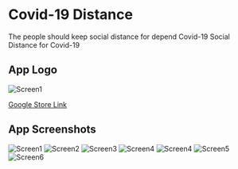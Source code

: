 # Covid-19 Distance
The people should keep social distance for depend Covid-19
Social Distance for Covid-19</br>

## App Logo</br>

![Screen1](https://github.com/BlackGold-1989/SocialDistance/blob/main/images/icon.png)


<a id="raw-url" href="https://play.google.com/store/apps/details?id=com.laodev.socialdis">Google Store Link</a>

## App Screenshots

![Screen1](https://github.com/BlackGold-1989/SocialDistance/blob/main/images/login.JPEG)
![Screen2](https://github.com/BlackGold-1989/SocialDistance/blob/main/images/register.JPEG)
![Screen3](https://github.com/BlackGold-1989/SocialDistance/blob/main/images/home.JPEG)
![Screen4](https://github.com/BlackGold-1989/SocialDistance/blob/main/images/friend.JPEG)
![Screen4](https://github.com/BlackGold-1989/SocialDistance/blob/main/images/scan.JPEG)
![Screen5](https://github.com/BlackGold-1989/SocialDistance/blob/main/images/history.JPEG)
![Screen6](https://github.com/BlackGold-1989/SocialDistance/blob/main/images/profile.JPEG)
